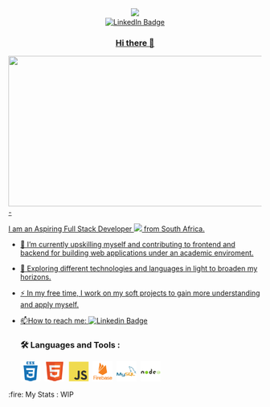 
<div id="header" align="center">
  <img src="https://media.giphy.com/media/M9gbBd9nbDrOTu1Mqx/giphy.gif" width="100"/>
  <div id="badges">
  <a href="https://www.linkedin.com/in/emile-van-wyk-561097209/">
    <img src="https://img.shields.io/badge/LinkedIn-blue?style=for-the-badge&logo=linkedin&logoColor=white" alt="LinkedIn Badge"/>
    <div>
      <h3>Hi there 👋</h3>
     </div>
  </div>
</div>
  <div align="center">
    <img src="https://media.giphy.com/media/dWesBcTLavkZuG35MI/giphy.gif" width="600" height="300"/>
  </div>
     - <p>I am an Aspiring Full Stack Developer <img src="https://media.giphy.com/media/WUlplcMpOCEmTGBtBW/giphy.gif" width="30"> from South Africa.</p>
  
  - :telescope: I’m currently upskilling myself and contributing to frontend and backend for building web applications under an academic enviroment.

- :seedling: Exploring different technologies and languages in light to broaden my horizons.

- :zap: In my free time, I work on my soft projects to gain more understanding and apply myself.

- :mailbox:How to reach me: [![Linkedin Badge](https://img.shields.io/badge/-Emile-blue?style=flat&logo=Linkedin&logoColor=white)](https://www.linkedin.com/in/emile-van-wyk-561097209/)
  ### :hammer_and_wrench: Languages and Tools :
  <div>

  <img src="https://github.com/devicons/devicon/blob/master/icons/css3/css3-plain-wordmark.svg"  title="CSS3" alt="CSS" width="40" height="40"/>&nbsp;
  <img src="https://github.com/devicons/devicon/blob/master/icons/html5/html5-original.svg" title="HTML5" alt="HTML" width="40" height="40"/>&nbsp;
  <img src="https://github.com/devicons/devicon/blob/master/icons/javascript/javascript-original.svg" title="JavaScript" alt="JavaScript" width="40" height="40"/>&nbsp;
  <img src="https://github.com/devicons/devicon/blob/master/icons/firebase/firebase-plain-wordmark.svg" title="Firebase" alt="Firebase" width="40" height="40"/>&nbsp;
  <img src="https://github.com/devicons/devicon/blob/master/icons/mysql/mysql-original-wordmark.svg" title="MySQL"  alt="MySQL" width="40" height="40"/>&nbsp;
  <img src="https://github.com/devicons/devicon/blob/master/icons/nodejs/nodejs-original-wordmark.svg" title="NodeJS" alt="NodeJS" width="40" height="40"/>&nbsp;
</div>
  :fire: My Stats :
  WIP
